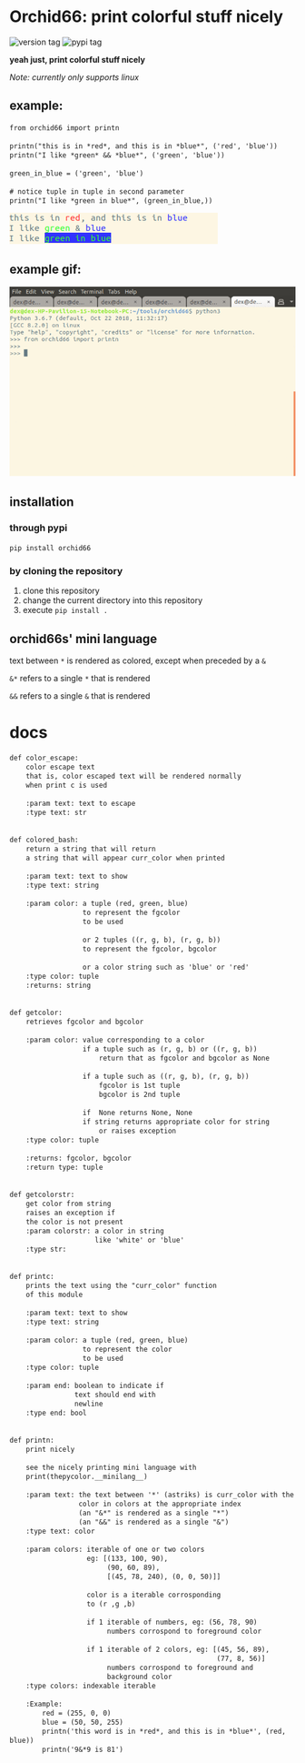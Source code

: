 # Orchid66: print colorful stuff nicely
![version tag](https://img.shields.io/static/v1.svg?label=version&message=1.0.3&color=3596e4)
![pypi tag](https://img.shields.io/static/v1.svg?label=pypi&message=1.0.3&color=87b031&link=https://pypi.org/project/orchid66/1.0.3/)

**yeah just, print colorful stuff nicely**

*Note: currently only supports linux*

## example:
```
from orchid66 import printn

printn("this is in *red*, and this is in *blue*", ('red', 'blue'))
printn("I like *green* && *blue*", ('green', 'blue'))

green_in_blue = ('green', 'blue')

# notice tuple in tuple in second parameter
printn("I like *green in blue*", (green_in_blue,))
```
![example output](exampleoutput.png)

## example gif:
![usage gif](usage_gif.gif)

## installation

### through pypi

`pip install orchid66`

### by cloning the repository
1. clone this repository
2. change the current directory into this repository
3. execute `pip install .`

## orchid66s' mini language
text between `*` is rendered as colored, except when preceded by a `&`

`&*` refers to a single `*` that is rendered

`&&` refers to a single `&` that is rendered


# docs
```
def color_escape:
    color escape text
    that is, color escaped text will be rendered normally
    when print c is used

    :param text: text to escape
    :type text: str
    

def colored_bash:
    return a string that will return
    a string that will appear curr_color when printed

    :param text: text to show
    :type text: string

    :param color: a tuple (red, green, blue)
                  to represent the fgcolor
                  to be used

                  or 2 tuples ((r, g, b), (r, g, b))
                  to represent the fgcolor, bgcolor

                  or a color string such as 'blue' or 'red'
    :type color: tuple
    :returns: string
    

def getcolor:
    retrieves fgcolor and bgcolor

    :param color: value corresponding to a color
                  if a tuple such as (r, g, b) or ((r, g, b))
                      return that as fgcolor and bgcolor as None

                  if a tuple such as ((r, g, b), (r, g, b))
                      fgcolor is 1st tuple
                      bgcolor is 2nd tuple
                
                  if  None returns None, None
                  if string returns appropriate color for string
                      or raises exception
    :type color: tuple

    :returns: fgcolor, bgcolor
    :return type: tuple
    

def getcolorstr:
    get color from string
    raises an exception if
    the color is not present
    :param colorstr: a color in string
                     like 'white' or 'blue'
    :type str:
    

def printc:
    prints the text using the "curr_color" function
    of this module

    :param text: text to show
    :type text: string

    :param color: a tuple (red, green, blue)
                  to represent the color
                  to be used
    :type color: tuple

    :param end: boolean to indicate if 
                text should end with 
                newline
    :type end: bool
    

def printn:
    print nicely

    see the nicely printing mini language with
    print(thepycolor.__minilang__)

    :param text: the text between '*' (astriks) is curr_color with the
                 color in colors at the appropriate index
                 (an "&*" is rendered as a single "*")
                 (an "&&" is rendered as a single "&")
    :type text: color

    :param colors: iterable of one or two colors
                   eg: [(133, 100, 90), 
                        (90, 60, 89),
                        [(45, 78, 240), (0, 0, 50)]]

                   color is a iterable corrosponding 
                   to (r ,g ,b)
                   
                   if 1 iterable of numbers, eg: (56, 78, 90)
                        numbers corrospond to foreground color
                   
                   if 1 iterable of 2 colors, eg: [(45, 56, 89),
                                                   (77, 8, 56)]
                        numbers corrospond to foreground and
                        background color
    :type colors: indexable iterable

    :Example:
        red = (255, 0, 0)
        blue = (50, 50, 255)
        printn('this word is in *red*, and this is in *blue*', (red, blue))
        printn('9&*9 is 81')
```
